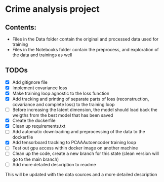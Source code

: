# Crime analysis project

## **Contents**:
- Files in the Data folder contain the original and processed data used for training
- Files in the Notebooks folder contain the preprocess, and exploration of the data and trainings as well

## **TODOs**
- [x] Add gitignore file
- [x] Implement covariance loss
- [x] Make training loop agnostic to the loss function
- [x] Add tracking and printing of separate parts of loss (reconstruction, covariance and complete loss) to the training loop
- [ ] Before increasing the latent dimension, the model should load back the weigths from the best model that has been saved
- [x] Create the dockerfile
- [x] Clean up requirements.txt
- [ ] Add automatic downloading and preprocessing of the data to the dockerfile
- [x] Add tensorboard tracking to PCAAAutoencoder training loop
- [ ] Test out gpu access within docker image on another machine
- [ ] Clean up the code, create a new branch for this state (clean version will go to the main branch)
- [ ] Add more detailed description to readme

This will be updated with the data sources and a more detailed description
